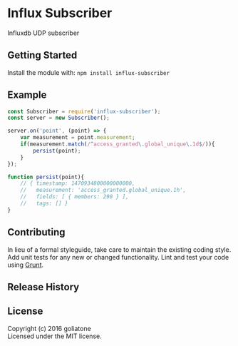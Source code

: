 # Influx Subscriber

Influxdb UDP subscriber

## Getting Started
Install the module with: `npm install influx-subscriber`

## Example
```js
const Subscriber = require('influx-subscriber');
const server = new Subscriber();

server.on('point', (point) => {
    var measurement = point.measurement;
    if(measurement.match(/^access_granted\.global_unique\.1d$/)){
        persist(point);
    }
});

function persist(point){
    // { timestamp: 1470934800000000000,
    //   measurement: 'access_granted.global_unique.1h',
    //   fields: [ { members: 290 } ],
    //   tags: [] }
}
```


## Contributing
In lieu of a formal styleguide, take care to maintain the existing coding style. Add unit tests for any new or changed functionality. Lint and test your code using [Grunt](http://gruntjs.com/).

## Release History


## License
Copyright (c) 2016 goliatone  
Licensed under the MIT license.
